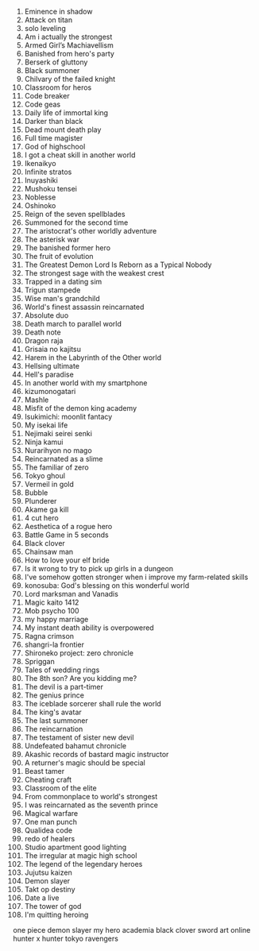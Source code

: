 
1. Eminence in shadow
2. Attack on titan
3. solo leveling
4. Am i actually the strongest
5. Armed Girl’s Machiavellism
6. Banished from hero's party
7. Berserk of gluttony
8. Black summoner
9. Chilvary of the failed knight
10. Classroom for heros
11. Code breaker
12. Code geas
13. Daily life of immortal king
14. Darker than black
15. Dead mount death play
16. Full time magister
17. God of highschool
18. I got a cheat skill in another world
19. Ikenaikyo
20. Infinite stratos
21. Inuyashiki
22. Mushoku tensei
23. Noblesse
24. Oshinoko
25. Reign of the seven spellblades
26. Summoned for the second time
27. The aristocrat's other worldly adventure
28. The asterisk war
29. The banished former hero
30. The fruit of evolution
31. The Greatest Demon Lord Is Reborn as a Typical Nobody
32. The strongest sage with the weakest crest
33. Trapped in a dating sim
34. Trigun stampede
35. Wise man's grandchild
36. World's finest assassin reincarnated
37. Absolute duo
38. Death march to parallel world
39. Death note
40. Dragon raja
41. Grisaia no kajitsu
42. Harem in the Labyrinth of the Other world
43. Hellsing ultimate
44. Hell's paradise
45. In another world with my smartphone
46. kizumonogatari
47. Mashle
48. Misfit of the demon king academy
49. Isukimichi: moonlit fantacy
50. My isekai life
51. Nejimaki seirei senki
52. Ninja kamui
53. Nurarihyon no mago
54. Reincarnated as a slime
55. The familiar of zero
56. Tokyo ghoul
57. Vermeil in gold
58. Bubble
59. Plunderer
60. Akame ga kill
61. 4 cut hero
62. Aesthetica of a rogue hero
63. Battle Game in 5 seconds
64. Black clover
65. Chainsaw man
66. How to love your elf bride
67. Is it wrong to try to pick up girls in a dungeon
68. I've somehow gotten stronger when i improve my farm-related skills
69. konosuba: God's blessing on this wonderful world
70. Lord marksman and Vanadis
71. Magic kaito 1412
72. Mob psycho 100
73. my happy marriage
74. My instant death ability is overpowered
75. Ragna crimson 
76. shangri-la frontier
77. Shironeko project: zero chronicle
78. Spriggan
79. Tales of wedding rings
80. The 8th son? Are you kidding me?
81. The devil is a part-timer
82. The genius prince
83. The iceblade sorcerer shall rule the world
84. The king's avatar
85. The last summoner
86. The reincarnation
87. The testament of sister new devil
88. Undefeated bahamut chronicle
89. Akashic records of bastard magic instructor
90. A returner's magic should be special
91. Beast tamer
92. Cheating craft
93. Classroom of the elite
94. From commonplace to world's strongest
95. I was reincarnated as the seventh prince
96. Magical warfare
97. One man punch
98. Qualidea code
99. redo of healers 
100. Studio apartment good lighting
101. The irregular at magic high school
102. The legend of the legendary heroes
103. Jujutsu kaizen
104. Demon slayer
105. Takt op destiny 
106. Date a live
107. The tower of god
108. I'm quitting heroing


one piece
demon slayer
my hero academia
black clover
sword art online
hunter x hunter 
tokyo ravengers
